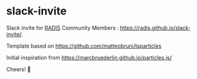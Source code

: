 # slack-invite
Slack invite for [RADIS](https://radis.github.io) Community Members : https://radis.github.io/slack-invite/.

Template based on https://github.com/matteobruni/tsparticles

Initial inspiration from https://marcbruederlin.github.io/particles.js/ 

Cheers! 🥂
